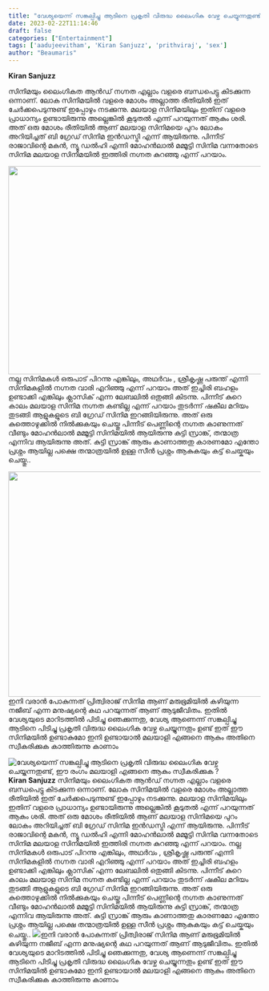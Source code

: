 ```yaml
---
title: "വേശ്യയെന്ന് സങ്കല്പിച്ചു ആടിനെ പ്രകൃതി വിരുദ്ധ ലൈംഗിക വേഴ്ച ചെയ്യുന്നതുണ്ട്, ഈ രംഗം  മലയാളി എങ്ങനെ ആകും സ്വീകരിക്കുക ?"
date: 2023-02-22T11:14:46
draft: false
categories: ["Entertainment"]
tags: ['aadujeevitham', 'Kiran Sanjuzz', 'prithviraj', 'sex']
author: "Beaumaris"
---
```


<strong>Kiran Sanjuzz </strong>

സിനിമയും ലൈംഗികത ആൻഡ് നഗ്നത എല്ലാം വളരെ ബന്ധപെട്ടു കിടക്കുന്ന ഒന്നാണ്. ലോക സിനിമയിൽ വളരെ മോശം അല്ലാത്ത രീതിയിൽ ഇത് ചേർക്കപെടുന്നുണ്ട് ഇപ്പോഴും നടക്കുന്നു. മലയാള സിനിമയിലും ഇതിന് വളരെ പ്രാധാന്യം ഉണ്ടായിരുന്നു അല്ലെങ്കിൽ കൂടുതൽ എന്ന് പറയുന്നത് ആകും ശരി. അത് ഒരു മോശം രീതിയിൽ ആണ് മലയാള സിനിമയെ പുറം ലോകം അറിയിച്ചത് ബി ഗ്രേഡ് സിനിമ ഇൻഡസ്ട്രി എന്ന് ആയിരുന്നു. പിന്നീട് രാജാവിന്റെ മകൻ, ന്യൂ ഡൽഹി എന്നി മോഹൻലാൽ മമ്മൂട്ടി സിനിമ വന്നതോടെ സിനിമ മലയാള സിനിമയിൽ ഇത്തിരി നഗ്നത കുറഞ്ഞു എന്ന് പറയാം.

<img class="size-large wp-image-384728 aligncenter" src="https://cdn.boolokam.com/articles/2023/02/1EEEEE-1024x533.jpg" alt="" width="800" height="416" />നല്ല സിനിമകൾ ഒരുപാട് പിറന്നു എങ്കിലും, അഥർവം , ശ്രീകൃഷ്ണ പരുന്ത് എന്നി സിനിമകളിൽ നഗ്നത വാരി എറിഞ്ഞു എന്ന് പറയാം അത് ഇച്ചിരി ബഹളം ഉണ്ടാക്കി എങ്കിലും ക്ലാസിക് എന്ന ലേബലിൽ ഒതുങ്ങി കിടന്നു. പിന്നീട് കുറെ കാലം മലയാള സിനിമ നഗ്നത കണ്ടില്ല എന്ന് പറയാം തുടർന്ന് ഷകീല മറിയം തുടങ്ങി ആളുകളുടെ ബി ഗ്രേഡ് സിനിമ ഇറങ്ങിയിരുന്നു. അത് ഒരു കുത്തൊഴുക്കിൽ നിൽക്കുകയും ചെയ്തു പിന്നീട് പെണ്ണിന്റെ നഗ്നത കാണുന്നത് വീണ്ടും മോഹൻലാൽ മമ്മൂട്ടി സിനിമയിൽ ആയിരുന്നു കുട്ടി സ്രാങ്ക്, തന്മാത്ര എന്നിവ ആയിരുന്നു അത്. കുട്ടി സ്രാങ്ക് ആരും കാണാത്തതു കാരണമോ എന്തോ പ്രശ്നം ആയില്ല പക്ഷെ തന്മാത്രയിൽ ഉള്ള സീൻ പ്രശ്നം ആകുകയും കട്ട്‌ ചെയ്കയും ചെയ്തു..

<img class="size-large wp-image-384727 aligncenter" src="https://cdn.boolokam.com/articles/2023/02/3T3-4-1024x576.jpg" alt="" width="800" height="450" />ഇനി വരാൻ പോകുന്നത് പ്രിത്വിരാജ് സിനിമ ആണ് മരുഭൂമിയിൽ കഴിയുന്ന നജീബ് എന്ന മനുഷ്യന്റെ കഥ പറയുന്നത് ആണ് ആടുജീവിതം. ഇതിൽ വേശ്യയുടെ മാറിടത്തിൽ പിടിച്ചു ഞെക്കുന്നതു, വേശ്യ ആണെന്ന് സങ്കല്പിച്ചു ആടിനെ പിടിച്ചു പ്രകൃതി വിരുദ്ധ ലൈംഗിക വേഴ്ച ചെയ്യുന്നതും ഉണ്ട് ഇത് ഈ സിനിമയിൽ ഉണ്ടാകുമോ ഇനി ഉണ്ടായാൽ മലയാളി എങ്ങനെ ആകും അതിനെ സ്വീകരിക്കുക കാത്തിരുന്നു കാണാം


![വേശ്യയെന്ന് സങ്കല്പിച്ചു ആടിനെ പ്രകൃതി വിരുദ്ധ ലൈംഗിക വേഴ്ച ചെയ്യുന്നതുണ്ട്, ഈ രംഗം  മലയാളി എങ്ങനെ ആകും സ്വീകരിക്കുക ?](https://cdn.boolokam.com/articles/2023/02/1EEEEE-1024x533.jpg)**Kiran Sanjuzz** സിനിമയും ലൈംഗികത ആൻഡ് നഗ്നത എല്ലാം വളരെ ബന്ധപെട്ടു കിടക്കുന്ന ഒന്നാണ്. ലോക സിനിമയിൽ വളരെ മോശം അല്ലാത്ത രീതിയിൽ ഇത് ചേർക്കപെടുന്നുണ്ട് ഇപ്പോഴും നടക്കുന്നു. മലയാള സിനിമയിലും ഇതിന് വളരെ പ്രാധാന്യം ഉണ്ടായിരുന്നു അല്ലെങ്കിൽ കൂടുതൽ എന്ന് പറയുന്നത് ആകും ശരി. അത് ഒരു മോശം രീതിയിൽ ആണ് മലയാള സിനിമയെ പുറം ലോകം അറിയിച്ചത് ബി ഗ്രേഡ് സിനിമ ഇൻഡസ്ട്രി എന്ന് ആയിരുന്നു. പിന്നീട് രാജാവിന്റെ മകൻ, ന്യൂ ഡൽഹി എന്നി മോഹൻലാൽ മമ്മൂട്ടി സിനിമ വന്നതോടെ സിനിമ മലയാള സിനിമയിൽ ഇത്തിരി നഗ്നത കുറഞ്ഞു എന്ന് പറയാം. നല്ല സിനിമകൾ ഒരുപാട് പിറന്നു എങ്കിലും, അഥർവം , ശ്രീകൃഷ്ണ പരുന്ത് എന്നി സിനിമകളിൽ നഗ്നത വാരി എറിഞ്ഞു എന്ന് പറയാം അത് ഇച്ചിരി ബഹളം ഉണ്ടാക്കി എങ്കിലും ക്ലാസിക് എന്ന ലേബലിൽ ഒതുങ്ങി കിടന്നു. പിന്നീട് കുറെ കാലം മലയാള സിനിമ നഗ്നത കണ്ടില്ല എന്ന് പറയാം തുടർന്ന് ഷകീല മറിയം തുടങ്ങി ആളുകളുടെ ബി ഗ്രേഡ് സിനിമ ഇറങ്ങിയിരുന്നു. അത് ഒരു കുത്തൊഴുക്കിൽ നിൽക്കുകയും ചെയ്തു പിന്നീട് പെണ്ണിന്റെ നഗ്നത കാണുന്നത് വീണ്ടും മോഹൻലാൽ മമ്മൂട്ടി സിനിമയിൽ ആയിരുന്നു കുട്ടി സ്രാങ്ക്, തന്മാത്ര എന്നിവ ആയിരുന്നു അത്. കുട്ടി സ്രാങ്ക് ആരും കാണാത്തതു കാരണമോ എന്തോ പ്രശ്നം ആയില്ല പക്ഷെ തന്മാത്രയിൽ ഉള്ള സീൻ പ്രശ്നം ആകുകയും കട്ട്‌ ചെയ്കയും ചെയ്തു.. ![](https://cdn.boolokam.com/articles/2023/02/3T3-4-1024x576.jpg)ഇനി വരാൻ പോകുന്നത് പ്രിത്വിരാജ് സിനിമ ആണ് മരുഭൂമിയിൽ കഴിയുന്ന നജീബ് എന്ന മനുഷ്യന്റെ കഥ പറയുന്നത് ആണ് ആടുജീവിതം. ഇതിൽ വേശ്യയുടെ മാറിടത്തിൽ പിടിച്ചു ഞെക്കുന്നതു, വേശ്യ ആണെന്ന് സങ്കല്പിച്ചു ആടിനെ പിടിച്ചു പ്രകൃതി വിരുദ്ധ ലൈംഗിക വേഴ്ച ചെയ്യുന്നതും ഉണ്ട് ഇത് ഈ സിനിമയിൽ ഉണ്ടാകുമോ ഇനി ഉണ്ടായാൽ മലയാളി എങ്ങനെ ആകും അതിനെ സ്വീകരിക്കുക കാത്തിരുന്നു കാണാം
